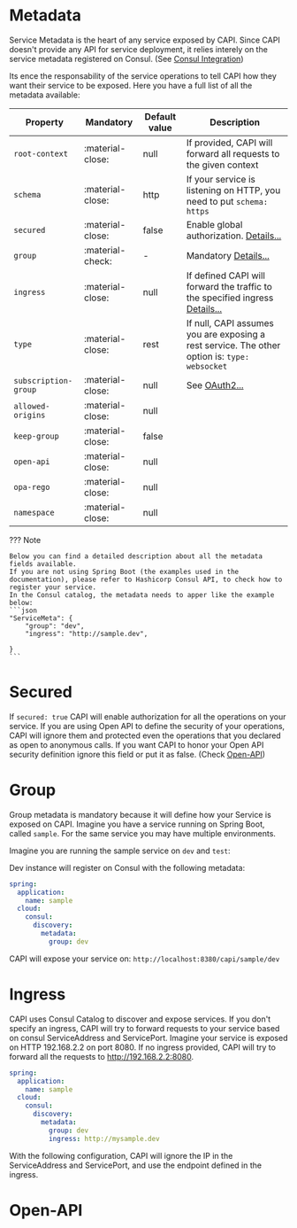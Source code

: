 # Metadata

Service Metadata is the heart of any service exposed by CAPI.
Since CAPI doesn't provide any API for service deployment, it relies interely on the service metadata registered on Consul. (See [Consul Integration](consul.md))

Its ence the responsability of the service operations to tell CAPI how they want their service to be exposed.
Here you have a full list of all the metadata available:

| Property             | Mandatory        | Default value   | Description                                                              |
| -------------------- | ---------------- | --------------- | ------------------------------------------------------------------------ |
| `root-context`       | :material-close: | null            | If provided, CAPI will forward all requests to the given context         |
| `schema`             | :material-close: | http            | If your service is listening on HTTP, you need to put `schema: https`    |
| `secured`            | :material-close: | false           | Enable global authorization. [Details...](#secured)                      |
| `group`              | :material-check: | -               | Mandatory [Details...](#group)                                                            |
| `ingress`            | :material-close: | null            | If defined CAPI will forward the traffic to the specified ingress [Details...](#ingress)  |
| `type`               | :material-close: | rest            | If null, CAPI assumes you are exposing a rest service. The other option is: `type: websocket` |
| `subscription-group` | :material-close: | null            | See [OAuth2...](oauth2.md)
| `allowed-origins`    | :material-close: | null            |
| `keep-group`         | :material-close: | false           |
| `open-api`           | :material-close: | null            |
| `opa-rego`           | :material-close: | null            |
| `namespace`          | :material-close: | null            |


??? Note

    Below you can find a detailed description about all the metadata fields available.
    If you are not using Spring Boot (the examples used in the documentation), please refer to Hashicorp Consul API, to check how to register your service.
    In the Consul catalog, the metadata needs to apper like the example below:
    ```json
    "ServiceMeta": {
        "group": "dev",
        "ingress": "http://sample.dev",
        
    }
    ```


# Secured
If `secured: true` CAPI will enable authorization for all the operations on your service.
If you are using Open API to define the security of your operations, CAPI will ignore them and protected even the operations that you declared as open to anonymous calls.
If you want CAPI to honor your Open API security definition ignore this field or put it as false. (Check [Open-API](#open-api))  

# Group
Group metadata is mandatory because it will define how your Service is exposed on CAPI.
Imagine you have a service running on Spring Boot, called `sample`. 
For the same service you may have multiple environments.

Imagine you are running the sample service on `dev` and `test`:

Dev instance will register on Consul with the following metadata:
```yaml
spring:
  application:
    name: sample
  cloud:
    consul:
      discovery:
        metadata:
          group: dev
```
CAPI will expose your service on: `http://localhost:8380/capi/sample/dev`

# Ingress
CAPI uses Consul Catalog to discover and expose services. If you don't specify an ingress, CAPI will try to forward requests to your service based on consul ServiceAddress and ServicePort.
Imagine your service is exposed on HTTP 192.168.2.2 on port 8080. 
If no ingress provided, CAPI will try to forward all the requests to http://192.168.2.2:8080.
```yaml
spring:
  application:
    name: sample
  cloud:
    consul:
      discovery:
        metadata:
          group: dev
          ingress: http://mysample.dev
```
With the following configuration, CAPI will ignore the IP in the ServiceAddress and ServicePort, and use the endpoint defined in the ingress.

# Open-API